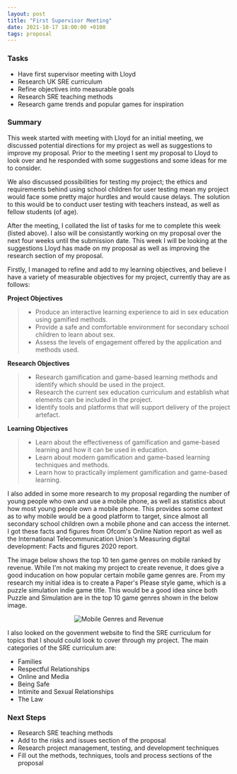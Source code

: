 ```yaml
---
layout: post
title: "First Supervisor Meeting"
date: 2021-10-17 18:00:00 +0100
tags: proposal 
---
```

### Tasks
- Have first supervisor meeting with Lloyd
- Research UK SRE curriculum
- Refine objectives into measurable goals
- Research SRE teaching methods
- Research game trends and popular games for inspiration

### Summary
This week started with meeting with Lloyd for an initial meeting, we discussed potential directions for my project as well as suggestions to improve my proposal. Prior to the meeting I sent my proposal to Lloyd to look over and he responded with some suggestions and some ideas for me to consider.

We also discussed possibilities for testing my project; the ethics and requirements behind using school children for user testing mean my project would face some pretty major hurdles and would cause delays. The solution to this would be to conduct user testing with teachers instead, as well as fellow students (of age). 

After the meeting, I collated the list of tasks for me to complete this week (listed above). I also will be consistantly working on my proposal over the next four weeks until the submission date. This week I will be looking at the suggestions Lloyd has made on my proposal as well as improving the research section of my proposal. 

Firstly, I managed to refine and add to my learning objectives, and believe I have a variety of measurable objectives for my project, currently thay are as follows:

**Project Objectives**
> -	Produce an interactive learning experience to aid in sex education using gamified methods.
> -	Provide a safe and comfortable environment for secondary school children to learn about sex.
> -	Assess the levels of engagement offered by the application and methods used.

**Research Objectives**
> -	Research gamification and game-based learning methods and identify which should be used in the project.
> -	Research the current sex education curriculum and establish what elements can be included in the project. 
> -	Identify tools and platforms that will support delivery of the project artefact.

**Learning Objectives**
> -	Learn about the effectiveness of gamification and game-based learning and how it can be used in education.
> -	Learn about modern gamification and game-based learning techniques and methods. 
> -	Learn how to practically implement gamification and game-based learning.

I also added in some more research to my proposal regarding the number of young people who own and use a mobile phone, as well as statistics about how most young people own a mobile phone. This provides some context as to why mobile would be a good platform to target, since almost all secondary school children own a mobile phone and can access the internet. I got these facts and figures from Ofcom's Online Nation report as well as the International Telecommunication Union's Measuring digital development: Facts and figures 2020 report. 

The image below shows the top 10 ten game genres on mobile ranked by revenue. While I'm not making my project to create revenue, it does give a good inducation on how popular certain mobile game genres are. From my research my initial idea is to create a Paper's Please style game, which is a puzzle simulation indie game title. This would be a good idea since both Puzzle and Simulation are in the top 10 game genres shown in the below image.

<p align="center">
  <img src="{{site.baseurl}}/assets/mobile-grenres-popularity.png" alt="Mobile Genres and Revenue"/>
</p>


I also looked on the govenment website to find the SRE curriculum for topics that I should could look to cover through my project. The main categories of the SRE curriculum are:
- Families
- Respectful Relationships
- Online and Media
- Being Safe
- Intimite and Sexual Relationships
- The Law

### Next Steps
- Research SRE teaching methods
- Add to the risks and issues section of the proposal
- Research project management, testing, and development techniques
- Fill out the methods, techniques, tools and process sections of the proposal